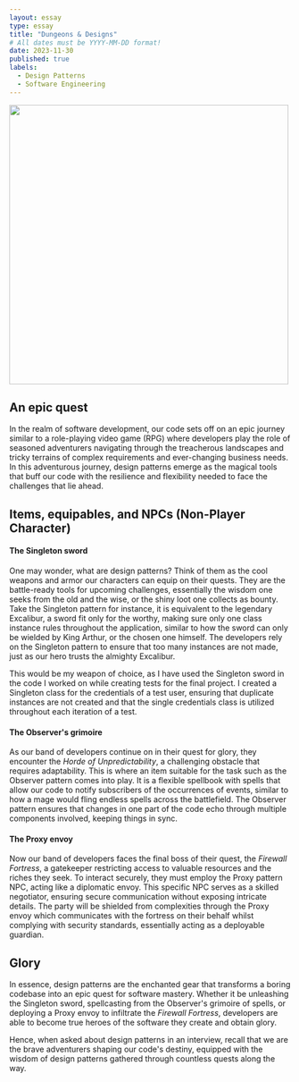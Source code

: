 ```yaml
---
layout: essay
type: essay
title: "Dungeons & Designs"
# All dates must be YYYY-MM-DD format!
date: 2023-11-30
published: true
labels:
  - Design Patterns
  - Software Engineering
---
```


<img width="500px" class="rounded float-start pe-4" src="https://hips.hearstapps.com/hmg-prod/images/scaryrulespmdnd-1521232109.png?resize=1200:*">

## An epic quest

In the realm of software development, our code sets off on an epic journey similar to a role-playing video game (RPG) where developers play the role of seasoned adventurers navigating through the treacherous landscapes and tricky terrains of complex requirements and ever-changing business needs. In this adventurous journey, design patterns emerge as the magical tools that buff our code with the resilience and flexibility needed to face the challenges that lie ahead.

## Items, equipables, and NPCs (Non-Player Character)

#### The Singleton sword

One may wonder, what are design patterns? Think of them as the cool weapons and armor our characters can equip on their quests. They are the battle-ready tools for upcoming challenges, essentially the wisdom one seeks from the old and the wise, or the shiny loot one collects as bounty. Take the Singleton pattern for instance, it is equivalent to the legendary Excalibur, a sword fit only for the worthy, making sure only one class instance rules throughout the application, similar to how the sword can only be wielded by King Arthur, or the chosen one himself. The developers rely on the Singleton pattern to ensure that too many instances are not made, just as our hero trusts the almighty Excalibur.

This would be my weapon of choice, as I have used the Singleton sword in the code I worked on while creating tests for the final project. I created a Singleton class for the credentials of a test user, ensuring that duplicate instances are not created and that the single credentials class is utilized throughout each iteration of a test.

#### The Observer's grimoire

As our band of developers continue on in their quest for glory, they encounter the *Horde of Unpredictability*, a challenging obstacle that requires adaptability. This is where an item suitable for the task such as the Observer pattern comes into play. It is a flexible spellbook with spells that allow our code to notify subscribers of the occurrences of events, similar to how a mage would fling endless spells across the battlefield. The Observer pattern ensures that changes in one part of the code echo through multiple components involved, keeping things in sync.

#### The Proxy envoy

Now our band of developers faces the final boss of their quest, the *Firewall Fortress*, a gatekeeper restricting access to valuable resources and the riches they seek. To interact securely, they must employ the Proxy pattern NPC, acting like a diplomatic envoy. This specific NPC serves as a skilled negotiator, ensuring secure communication without exposing intricate details. The party will be shielded from complexities through the Proxy envoy which communicates with the fortress on their behalf whilst complying with security standards, essentially acting as a deployable guardian.

## Glory

In essence, design patterns are the enchanted gear that transforms a boring codebase into an epic quest for software mastery. Whether it be unleashing the Singleton sword, spellcasting from the Observer's grimoire of spells, or deploying a Proxy envoy to infiltrate the *Firewall Fortress*, developers are able to become true heroes of the software they create and obtain glory.

Hence, when asked about design patterns in an interview, recall that we are the brave adventurers shaping our code's destiny, equipped with the wisdom of design patterns gathered through countless quests along the way.
